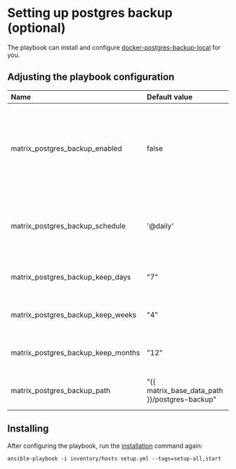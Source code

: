 # Setting up postgres backup (optional)

The playbook can install and configure [docker-postgres-backup-local](https://github.com/prodrigestivill/docker-postgres-backup-local) for you.

## Adjusting the playbook configuration

| Name                              | Default value                | Description                                                      |
| :-------------------------------- | :--------------------------- | :--------------------------------------------------------------- |
|matrix_postgres_backup_enabled|false|Set to true to use [docker-postgres-backup-local](https://github.com/prodrigestivill/docker-postgres-backup-local) to create automatic database backups|
|matrix_postgres_backup_schedule| '@daily' |Cron-schedule specifying the interval between postgres backups.|
|matrix_postgres_backup_keep_days|"7"|Number of daily backups to keep|
|matrix_postgres_backup_keep_weeks|"4"|Number of weekly backups to keep|
|matrix_postgres_backup_keep_months|"12"|Number of monthly backups to keep|
|matrix_postgres_backup_path | "{{ matrix_base_data_path }}/postgres-backup" | Storagepath for the database backups|

## Installing

After configuring the playbook, run the [installation](installing.md) command again:

```
ansible-playbook -i inventory/hosts setup.yml --tags=setup-all,start
```